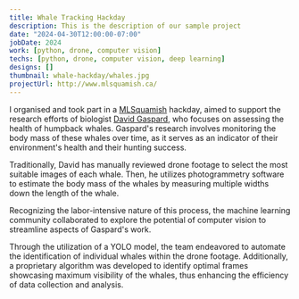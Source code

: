 ```yaml
---
title: Whale Tracking Hackday
description: This is the description of our sample project
date: "2024-04-30T12:00:00-07:00"
jobDate: 2024
work: [python, drone, computer vision]
techs: [python, drone, computer vision, deep learning]
designs: []
thumbnail: whale-hackday/whales.jpg
projectUrl: http://www.mlsquamish.ca/
---
```


I organised and took part in a [MLSquamish](http://www.mlsquamish.ca/) hackday, aimed to support the research efforts of biologist [David Gaspard](https://www.linkedin.com/in/david-gaspard-79bb29239), who focuses on assessing the health of humpback whales. Gaspard's research involves monitoring the body mass of these whales over time, as it serves as an indicator of their environment's health and their hunting success.
 
Traditionally, David has manually reviewed drone footage to select the most suitable images of each whale. Then, he utilizes photogrammetry software to estimate the body mass of the whales by measuring multiple widths down the length  of the whale.

Recognizing the labor-intensive nature of this process, the machine learning community collaborated to explore the potential of computer vision to streamline aspects of Gaspard's work.

Through the utilization of a YOLO model, the team endeavored to automate the identification of individual whales within the drone footage. Additionally, a proprietary algorithm was developed to identify optimal frames showcasing maximum visibility of the whales, thus enhancing the efficiency of data collection and analysis.
